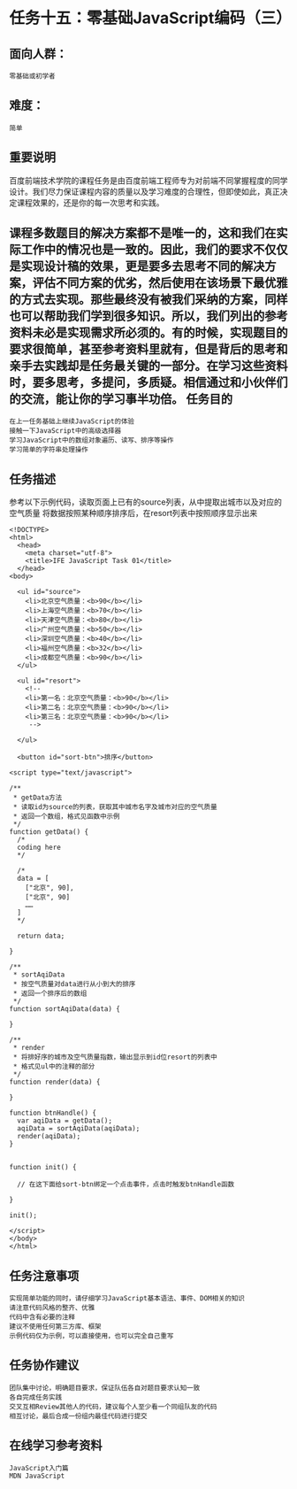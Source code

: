 任务十五：零基础JavaScript编码（三）
==========
面向人群：
------------
    零基础或初学者
难度：
-----
    简单

重要说明
----------
百度前端技术学院的课程任务是由百度前端工程师专为对前端不同掌握程度的同学设计。我们尽力保证课程内容的质量以及学习难度的合理性，但即使如此，真正决定课程效果的，还是你的每一次思考和实践。

课程多数题目的解决方案都不是唯一的，这和我们在实际工作中的情况也是一致的。因此，我们的要求不仅仅是实现设计稿的效果，更是要多去思考不同的解决方案，评估不同方案的优劣，然后使用在该场景下最优雅的方式去实现。那些最终没有被我们采纳的方案，同样也可以帮助我们学到很多知识。所以，我们列出的参考资料未必是实现需求所必须的。有的时候，实现题目的要求很简单，甚至参考资料里就有，但是背后的思考和亲手去实践却是任务最关键的一部分。在学习这些资料时，要多思考，多提问，多质疑。相信通过和小伙伴们的交流，能让你的学习事半功倍。
任务目的
-----------
    在上一任务基础上继续JavaScript的体验
    接触一下JavaScript中的高级选择器
    学习JavaScript中的数组对象遍历、读写、排序等操作
    学习简单的字符串处理操作

任务描述
------------
参考以下示例代码，读取页面上已有的source列表，从中提取出城市以及对应的空气质量
将数据按照某种顺序排序后，在resort列表中按照顺序显示出来

    <!DOCTYPE>
    <html>
      <head>
        <meta charset="utf-8">
        <title>IFE JavaScript Task 01</title>
      </head>
    <body>

      <ul id="source">
        <li>北京空气质量：<b>90</b></li>
        <li>上海空气质量：<b>70</b></li>
        <li>天津空气质量：<b>80</b></li>
        <li>广州空气质量：<b>50</b></li>
        <li>深圳空气质量：<b>40</b></li>
        <li>福州空气质量：<b>32</b></li>
        <li>成都空气质量：<b>90</b></li>
      </ul>

      <ul id="resort">
        <!-- 
        <li>第一名：北京空气质量：<b>90</b></li>
        <li>第二名：北京空气质量：<b>90</b></li>
        <li>第三名：北京空气质量：<b>90</b></li>
         -->

      </ul>

      <button id="sort-btn">排序</button>

    <script type="text/javascript">

    /**
     * getData方法
     * 读取id为source的列表，获取其中城市名字及城市对应的空气质量
     * 返回一个数组，格式见函数中示例
     */
    function getData() {
      /*
      coding here
      */

      /*
      data = [
        ["北京", 90],
        ["北京", 90]
        ……
      ]
      */

      return data;

    }

    /**
     * sortAqiData
     * 按空气质量对data进行从小到大的排序
     * 返回一个排序后的数组
     */
    function sortAqiData(data) {

    }

    /**
     * render
     * 将排好序的城市及空气质量指数，输出显示到id位resort的列表中
     * 格式见ul中的注释的部分
     */
    function render(data) {

    }

    function btnHandle() {
      var aqiData = getData();
      aqiData = sortAqiData(aqiData);
      render(aqiData);
    }


    function init() {

      // 在这下面给sort-btn绑定一个点击事件，点击时触发btnHandle函数

    }

    init();

    </script>
    </body>
    </html>

任务注意事项
-----------
    实现简单功能的同时，请仔细学习JavaScript基本语法、事件、DOM相关的知识
    请注意代码风格的整齐、优雅
    代码中含有必要的注释
    建议不使用任何第三方库、框架
    示例代码仅为示例，可以直接使用，也可以完全自己重写

任务协作建议
------------
    团队集中讨论，明确题目要求，保证队伍各自对题目要求认知一致
    各自完成任务实践
    交叉互相Review其他人的代码，建议每个人至少看一个同组队友的代码
    相互讨论，最后合成一份组内最佳代码进行提交

在线学习参考资料
-----------
    JavaScript入门篇
    MDN JavaScript
